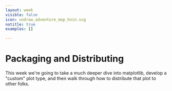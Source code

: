 ```yaml
---
layout: week
visible: false
icon: undraw_adventure_map_hnin.svg
notitle: true
examples: []

---
```


# Packaging and Distributing

This week we're going to take a much deeper dive into matplotlib, develop a
"custom" plot type, and then walk through how to distribute that plot to other
folks.
